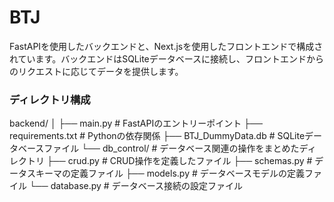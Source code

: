 # BTJ
FastAPIを使用したバックエンドと、Next.jsを使用したフロントエンドで構成されています。バックエンドはSQLiteデータベースに接続し、フロントエンドからのリクエストに応じてデータを提供します。

### ディレクトリ構成
backend/
│
├── main.py            # FastAPIのエントリーポイント
├── requirements.txt   # Pythonの依存関係
├── BTJ_DummyData.db   # SQLiteデータベースファイル
└── db_control/        # データベース関連の操作をまとめたディレクトリ
    ├── crud.py        # CRUD操作を定義したファイル
    ├── schemas.py     # データスキーマの定義ファイル
    ├── models.py      # データベースモデルの定義ファイル
    └── database.py    # データベース接続の設定ファイル
